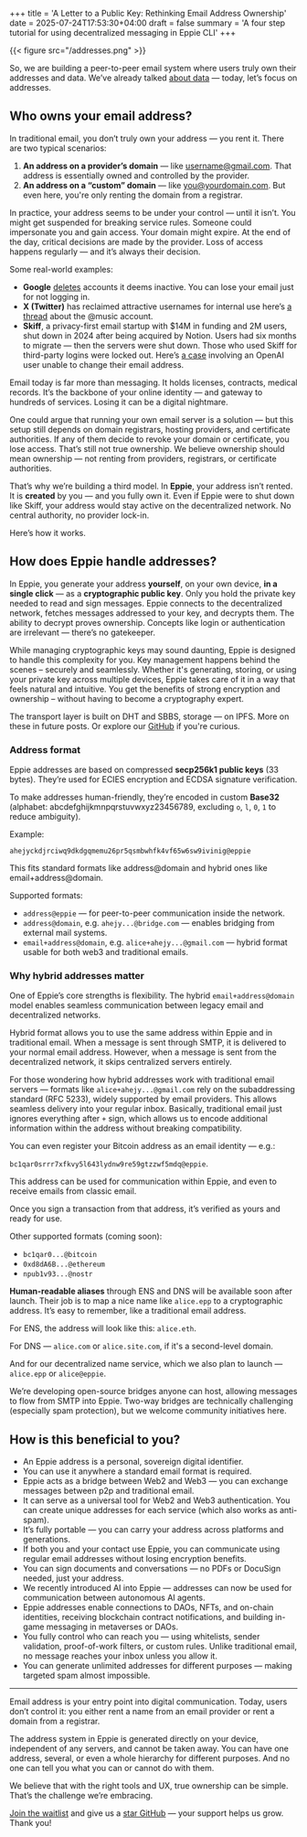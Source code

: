 +++
title = 'A Letter to a Public Key: Rethinking Email Address Ownership'
date = 2025-07-24T17:53:30+04:00
draft = false
summary = 'A four step tutorial for using decentralized messaging in Eppie CLI'
+++

{{< figure src="/addresses.png" >}}

So, we are building a peer-to-peer email system where users truly own their addresses and data. We’ve already talked [about data](https://blog.eppie.io/post/feudal/) — today, let’s focus on addresses.

## Who owns your email address?

In traditional email, you don’t truly own your address — you rent it. There are two typical scenarios:

1. **An address on a provider’s domain** — like username@gmail.com. That address is essentially owned and controlled by the provider.
2. **An address on a “custom” domain** — like you@yourdomain.com. But even here, you're only renting the domain from a registrar.

In practice, your address seems to be under your control — until it isn’t. You might get suspended for breaking service rules. Someone could impersonate you and gain access. Your domain might expire. At the end of the day, critical decisions are made by the provider. Loss of access happens regularly — and it’s always their decision.

Some real-world examples:

- **Google** [deletes](https://support.google.com/accounts/answer/12418290?hl=en) accounts it deems inactive. You can lose your email just for not logging in.
- **X (Twitter)** has reclaimed attractive usernames for internal use here’s [a thread](https://x.com/jeremyvaught/status/1687223289482035200) about the @music account.
- **Skiff**, a privacy-first email startup with $14M in funding and 2M users, shut down in 2024 after being acquired by Notion. Users had six months to migrate — then the servers were shut down. Those who used Skiff for third-party logins were locked out. Here’s [a case](https://community.openai.com/t/changing-email-address-as-skiff-will-be-shut-down/622478) involving an OpenAI user unable to change their email address.

Email today is far more than messaging. It holds licenses, contracts, medical records. It’s the backbone of your online identity — and gateway to hundreds of services. Losing it can be a digital nightmare.

One could argue that running your own email server is a solution — but this setup still depends on domain registrars, hosting providers, and certificate authorities. If any of them decide to revoke your domain or certificate, you lose access. That’s still not true ownership. We believe ownership should mean ownership — not renting from providers, registrars, or certificate authorities.

That’s why we’re building a third model. In **Eppie**, your address isn’t rented. It is **created** by you — and you fully own it. Even if Eppie were to shut down like Skiff, your address would stay active on the decentralized network. No central authority, no provider lock-in.

Here’s how it works.

## How does Eppie handle addresses?

In Eppie, you generate your address **yourself**, on your own device, **in a single click** — as a **cryptographic public key**. Only you hold the private key needed to read and sign messages. Eppie connects to the decentralized network, fetches messages addressed to your key, and decrypts them. The ability to decrypt proves ownership. Concepts like login or authentication are irrelevant — there’s no gatekeeper.

While managing cryptographic keys may sound daunting, Eppie is designed to handle this complexity for you. Key management happens behind the scenes – securely and seamlessly. Whether it's generating, storing, or using your private key across multiple devices, Eppie takes care of it in a way that feels natural and intuitive. You get the benefits of strong encryption and ownership – without having to become a cryptography expert.

The transport layer is built on DHT and SBBS, storage — on IPFS. More on these in future posts. Or explore our [GitHub](https://github.com/Eppie-io/) if you're curious.

### Address format

Eppie addresses are based on compressed **secp256k1 public keys** (33 bytes). They’re used for ECIES encryption and ECDSA signature verification.

To make addresses human-friendly, they’re encoded in custom **Base32** (alphabet: abcdefghijkmnpqrstuvwxyz23456789, excluding `o`, `l`, `0`, `1` to reduce ambiguity).

Example:

`ahejyckdjrciwq9dkdgqmemu26pr5qsmbwhfk4vf65w6sw9ivinig@eppie`

This fits standard formats like address@domain and hybrid ones like email+address@domain.

Supported formats:

- `address@eppie` — for peer-to-peer communication inside the network.
- `address@domain`, e.g. `ahejy...@bridge.com` — enables bridging from external mail systems.
- `email+address@domain`, e.g. `alice+ahejy...@gmail.com` — hybrid format usable for both web3 and traditional emails.

### Why hybrid addresses matter

One of Eppie’s core strengths is flexibility. The hybrid `email+address@domain` model enables seamless communication between legacy email and decentralized networks.

Hybrid format allows you to use the same address within Eppie and in traditional email. When a message is sent through SMTP, it is delivered to your normal email address. However, when a message is sent from the decentralized network, it skips centralized servers entirely.

For those wondering how hybrid addresses work with traditional email servers — formats like `alice+ahejy...@gmail.com` rely on the subaddressing standard (RFC 5233), widely supported by email providers. This allows seamless delivery into your regular inbox. Basically, traditional email just ignores everything after `+` sign, which allows us to encode additional information within the address without breaking compatibility.

You can even register your Bitcoin address as an email identity — e.g.: 

`bc1qar0srrr7xfkvy5l643lydnw9re59gtzzwf5mdq@eppie`. 

This address can be used for communication within Eppie, and even to receive emails from classic email.

Once you sign a transaction from that address, it’s verified as yours and ready for use.

Other supported formats (coming soon):

- `bc1qar0...@bitcoin`
- `0xd8dA6B...@ethereum`
- `npub1v93...@nostr`

**Human-readable aliases** through ENS and DNS will be available soon after launch. Their job is to map a nice name like `alice.epp` to a cryptographic address. It’s easy to remember, like a traditional email address.

For ENS, the address will look like this: `alice.eth`.

For DNS — `alice.com` or `alice.site.com`, if it's a second-level domain.

And for our decentralized name service, which we also plan to launch — `alice.epp` or `alice@eppie`.

We’re developing open-source bridges anyone can host, allowing messages to flow from SMTP into Eppie. Two-way bridges are technically challenging (especially spam protection), but we welcome community initiatives here.

## How is this beneficial to you?

- An Eppie address is a personal, sovereign digital identifier.
- You can use it anywhere a standard email format is required.
- Eppie acts as a bridge between Web2 and Web3 — you can exchange messages between p2p and traditional email.
- It can serve as a universal tool for Web2 and Web3 authentication. You can create unique addresses for each service (which also works as anti-spam).
- It’s fully portable — you can carry your address across platforms and generations.
- If both you and your contact use Eppie, you can communicate using regular email addresses without losing encryption benefits.
- You can sign documents and conversations — no PDFs or DocuSign needed, just your address.
- We recently introduced AI into Eppie — addresses can now be used for communication between autonomous AI agents.
- Eppie addresses enable connections to DAOs, NFTs, and on-chain identities, receiving blockchain contract notifications, and building in-game messaging in metaverses or DAOs.
- You fully control who can reach     you — using whitelists, sender validation, proof-of-work filters, or     custom rules. Unlike traditional email, no message reaches your inbox     unless you allow it. 
- You can generate unlimited     addresses for different purposes — making targeted spam almost impossible.

***

Email address is your entry point into digital communication. Today, users don’t control it: you either rent a name from an email provider or rent a domain from a registrar.

The address system in Eppie is generated directly on your device, independent of any servers, and cannot be taken away. You can have one address, several, or even a whole hierarchy for different purposes. And no one can tell you what you can or cannot do with them.

We believe that with the right tools and UX, true ownership can be simple. That’s the challenge we’re embracing.

[Join the waitlist](https://eppie.io/?ref=hackernoon.com) and give us a [star GitHub](https://github.com/Eppie-io/Eppie-App?ref=hackernoon.com) — your support helps us grow. Thank you!